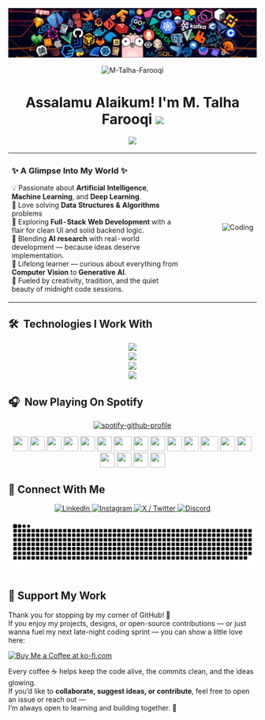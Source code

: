 <!-- Banner Image -->
<div align="center">
  <img src="banner.png" alt="Banner" style="max-width:100%;height:auto;" />
</div>

<!--  Profile Views Counter-->
<p align="center"> 
  <img src="https://komarev.com/ghpvc/?username=M-Talha-Farooqi&label=PROFILE+VIEWS&color=blueviolet&style=for-the-badge&base=5300&abbreviated=true " alt="M-Talha-Farooqi" />
</p>

<!-- Introduction Header with Typing Animation -->
<h1 align="center">Assalamu Alaikum!  I'm M. Talha Farooqi <img src="https://media.giphy.com/media/hvRJCLFzcasrR4ia7z/giphy.gif" width="35"/></h1>


<p align="center">
  <a href="https://github.com/DenverCoder1/readme-typing-svg">
    <img src="https://readme-typing-svg.herokuapp.com?font=Fira+Code&size=24&duration=2500&pause=1000&color=F7F7F7&center=true&vCenter=true&color=%23C8BE25&width=700&height=60&lines=Final+Year+Software+Engineering+Student;Full+Stack+Web+Developer;AI+Engineer;Undergraduate+Researcher;Open+Source+Contributor" />
  </a>
</p>


<table style="border: none; border-collapse: collapse;">
  <tr>
    <td align="left" width="70%" style="border: none; vertical-align: top;">
      <h3>✨ A Glimpse Into My World ✨</h3>
      <ul style="list-style-type:none; padding-left:0; margin-top:0;">
        <li>💡 Passionate about <b>Artificial Intelligence</b>, <b>Machine Learning</b>, and <b>Deep Learning</b>.</li>
        <li>🧩 Love solving <b>Data Structures & Algorithms</b> problems </li>
        <li>🚀 Exploring <b>Full-Stack Web Development</b> with a flair for clean UI and solid backend logic.</li>
        <li>🔬 Blending <b>AI research</b> with real-world development — because ideas deserve implementation.</li>
        <li>🧠 Lifelong learner — curious about everything from <b>Computer Vision</b> to <b>Generative AI</b>.</li>
        <li>🌙 Fueled by creativity, tradition, and the quiet beauty of midnight code sessions.</li>
      </ul>
    </td>
    <td align="right" width="30%" style="border: none; vertical-align: middle;">
      <img src="https://cdn.dribbble.com/users/1277312/screenshots/14733298/media/39b1045e593737587dd60e42c8422d1f.gif" width="300" alt="Coding" />
    </td>
  </tr>
</table>





<h2 align="left">🛠️ &nbsp;Technologies I Work With</h2>

<p align="center">
  <img src="https://skillicons.dev/icons?i=html,css,js,ts,tailwind,bootstrap,react,nextjs,threejs,nodejs,express&perline=12" />
  <br/>
  <img src="https://skillicons.dev/icons?i=py,ai,sklearn,tensorflow,pytorch,opencv,fastapi,graphql,cpp,java&perline=12" />
  <br/>
  <img src="https://skillicons.dev/icons?i=mongodb,postgres,mysql,supabase,redis,firebase,prisma,git,gitlab,docker,kubernetes&perline=12" />
  <br/>
  <img src="https://skillicons.dev/icons?i=gcp,aws,azure,linux,apple,vercel,heroku,postman,figma,django&perline=12" />
</p>


<!-- <h2 align="left">📜 &nbsp;My Articles</h3>
<div align="center">

[![Medium](https://img.shields.io/badge/Medium%20-%231572B6.svg?&style=for-the-badge&logo=medium&logoColor=white)](https://medium.com/@adityakanoi123)
[![Quora](https://img.shields.io/badge/Quora-%23B92B27.svg?style=for-the-badge&logo=Quora&logoColor=white)](https://thedefenceengineer.quora.com/)

</div> -->



<h2 align="left">🎧 &nbsp;Now Playing On Spotify</h2>

<div align= "center">
  
[![spotify-github-profile](https://spotify-github-profile.kittinanx.com/api/view?uid=7hiyqnkbhiy54q3llhhi575zt&cover_image=true&theme=novatorem&show_offline=true&background_color=121212&interchange=false&profanity=false&bar_color=53b14f&bar_color_cover=false)](https://spotify-github-profile.kittinanx.com/api/view?uid=7hiyqnkbhiy54q3llhhi575zt&redirect=true)
</align>

</div>
<div align="center">
    <img src="https://cultofthepartyparrot.com/parrots/hd/christmasparrot.gif" width="30" height="30"/>
    <img src="https://cultofthepartyparrot.com/parrots/hd/githubparrot.gif" width="30" height="30"/>
    <img src="https://cultofthepartyparrot.com/parrots/hd/dealwithitnowparrot.gif" width="30" height="30"/>
     <img src="https://cultofthepartyparrot.com/parrots/hd/evilparrot.gif" width="30" height="30"/>
    <img src="https://cultofthepartyparrot.com/parrots/hd/mustacheparrot.gif" width="30" height="30"/>
    <img src="https://cultofthepartyparrot.com/parrots/hd/pirateparrot.gif" width="30" height="30"/>
    <img src="https://cultofthepartyparrot.com/parrots/asyncparrot.gif" width="36" height="30"/>
    <img src="https://cultofthepartyparrot.com/parrots/hd/meldparrot.gif" width="30" height="30"/>
    <img src="https://cultofthepartyparrot.com/parrots/hd/coffeeparrot.gif" width="30" height="30"/>
    <img src="https://cultofthepartyparrot.com/parrots/hd/hypnoparrotlight.gif" width="30" height="30"/>
    <img src="https://cultofthepartyparrot.com/parrots/hd/thumbsupparrot.gif" width="30" height="30"/>
      <img src="https://cultofthepartyparrot.com/parrots/fixparrot.gif" width="36" height="30"/>
    <img src="https://cultofthepartyparrot.com/parrots/hd/scienceparrot.gif" width="30" height="30"/>
    <img src="https://cultofthepartyparrot.com/parrots/hd/moonwalkingparrot.gif" width="30" height="30"/>
        <img src="https://cultofthepartyparrot.com/parrots/hd/footballparrot.gif" width="30" height="30"/>
    <img src="https://cultofthepartyparrot.com/parrots/hd/laptop_parrot.gif" width="30" height="30"/>
    <img src="https://cultofthepartyparrot.com/parrots/hd/congapartyparrot.gif" width="30" height="30"/>  
      <img src="https://cultofthepartyparrot.com/parrots/hd/twinsparrot.gif" width="30" height="30"/>
</div>



<!-- Problem in Fetching. I will fix it later. InshaAllah :)
<p align="center">
   GitHub Stats 
  <img height="180em" src="https://github-readme-stats.vercel.app/api?username=M-Talha-Farooqi&show_icons=true&theme=radical&bg_color=30,e96443,904e95&title_color=fff&text_color=fff" />
   Streak Stats 
  <img style="height:10rem;" src="https://streak-stats.demolab.com/?user=M-Talha-Farooqi&theme=radical&show_icons=true&border=e4e2e2&cache_bust=1" />
  Most Used Languages
  <img height="180em" src="https://github-readme-stats.vercel.app/api/top-langs/?username=M-Talha-Farooqi&layout=compact&langs_count=8&theme=radical&bg_color=30,e96443,904e95&title_color=fff&text_color=fff" />
</p> 
-->
<!-- Connect With Me Section -->
<h2 align="left">🤝 Connect With Me</h2>

<!-- Social Media Icons -->
<p align="center">
  <a href="https://linkedin.com/in/m-talha-farooqi" target="_blank" title="LinkedIn">
    <img src="https://user-images.githubusercontent.com/88904952/234979284-68c11d7f-1acc-4f0c-ac78-044e1037d7b0.png" alt="LinkedIn" width="50" height="50" />
  </a>
  <a href="https://instagram.com/mtalhafarooqi" target="_blank" title="Instagram">
    <img src="https://user-images.githubusercontent.com/88904952/234981169-2dd1e58f-4b7e-468c-8213-034ba62156c3.png" alt="Instagram" width="50" height="50" />
  </a>
  <a href="https://x.com/MTalhaFarooqi" target="_blank" title="X (formerly Twitter)">
    <img src="https://user-images.githubusercontent.com/88904952/234980676-61bfb021-ecc8-48f7-88e6-34c1b06c4a58.png" alt="X / Twitter" width="50" height="50" />
  </a>
  <a href="https://discord.gg/tqPW8uYECy" target="_blank" title="Discord">
    <img src="https://user-images.githubusercontent.com/88904952/234982627-019fd336-6248-453c-9b05-97c13fd1d207.png" alt="Discord" width="50" height="50" />
  </a>  
</p>







<!-- Snake Game Eating My Contribution Graph -->
<p align="center">
  <img src="https://raw.githubusercontent.com/M-Talha-Farooqi/M-Talha-Farooqi/output/github-snake.svg" alt="Snake animation" />
</p>

## 💖 Support My Work

Thank you for stopping by my corner of GitHub! 🌟  
If you enjoy my projects, designs, or open-source contributions — or just wanna fuel my next late-night coding sprint — you can show a little love here:

<p align="left">
  <a href="https://ko-fi.com/mtalhafarooqi" target="_blank">
    <img src="https://cdn.ko-fi.com/cdn/kofi1.png?v=3" height="50" alt="Buy Me a Coffee at ko-fi.com" />
  </a>
</p>

Every coffee ☕ helps keep the code alive, the commits clean, and the ideas glowing.  
If you’d like to **collaborate, suggest ideas, or contribute**, feel free to open an issue or reach out —  
I’m always open to learning and building together. 🤝


